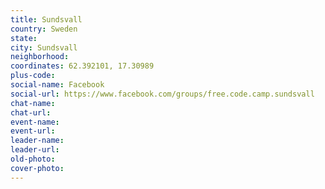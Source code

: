 ```yaml
---
title: Sundsvall
country: Sweden
state: 
city: Sundsvall
neighborhood: 
coordinates: 62.392101, 17.30989
plus-code:
social-name: Facebook
social-url: https://www.facebook.com/groups/free.code.camp.sundsvall
chat-name:
chat-url:
event-name:
event-url:
leader-name:
leader-url:
old-photo: 
cover-photo:
---
```

